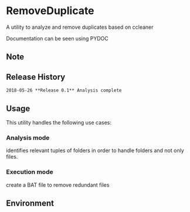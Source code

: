 # RemoveDuplicate
A utility to analyze and remove duplicates based on ccleaner

Documentation can be seen using PYDOC

## Note 

## Release History
	2018-05-26 **Release 0.1** Analysis complete

## Usage ##

This utility handles the following use cases:

### Analysis mode ###

identifies relevant tuples of folders in order to handle folders and not only files.

### Execution mode ###

create a BAT file to remove redundant files

## Environment ###

